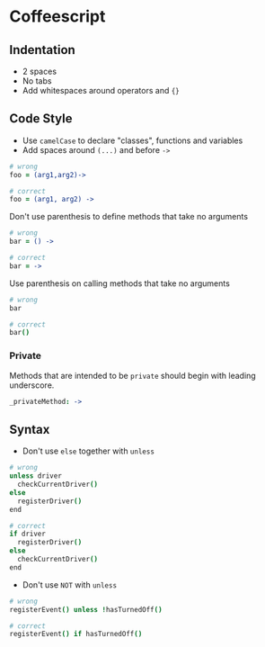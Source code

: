 Coffeescript
============

## Indentation

* 2 spaces
* No tabs
* Add whitespaces around operators and `{}`

## Code Style

* Use `camelCase` to declare "classes", functions and variables
* Add spaces around `(...)` and before `->`

```coffee
# wrong
foo = (arg1,arg2)->

# correct
foo = (arg1, arg2) ->
```

Don't use parenthesis to define methods that take no arguments

```coffee
# wrong
bar = () ->

# correct
bar = ->
```

Use parenthesis on calling methods that take no arguments

```coffee
# wrong
bar

# correct
bar()
```

### Private

Methods that are intended to be `private` should begin with leading underscore.

```coffee
_privateMethod: ->
```

## Syntax

* Don't use `else` together with `unless`

```coffee
# wrong
unless driver
  checkCurrentDriver()
else
  registerDriver()
end

# correct
if driver
  registerDriver()
else
  checkCurrentDriver()
end
```

* Don't use `NOT` with `unless`

```coffee
# wrong
registerEvent() unless !hasTurnedOff()

# correct
registerEvent() if hasTurnedOff()
```
